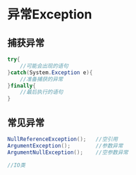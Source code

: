 # 异常Exception



## 捕获异常

```c#
try{
 	//可能会出现的语句   
}catch(System.Exception e){
    //准备捕获的异常
}finally{
    //最后执行的语句
}
```

## 常见异常

```c#
NullReferenceException();	//空引用
ArgumentException();		//参数异常
ArgumentNullException();	//空参数异常

//IO类

```

